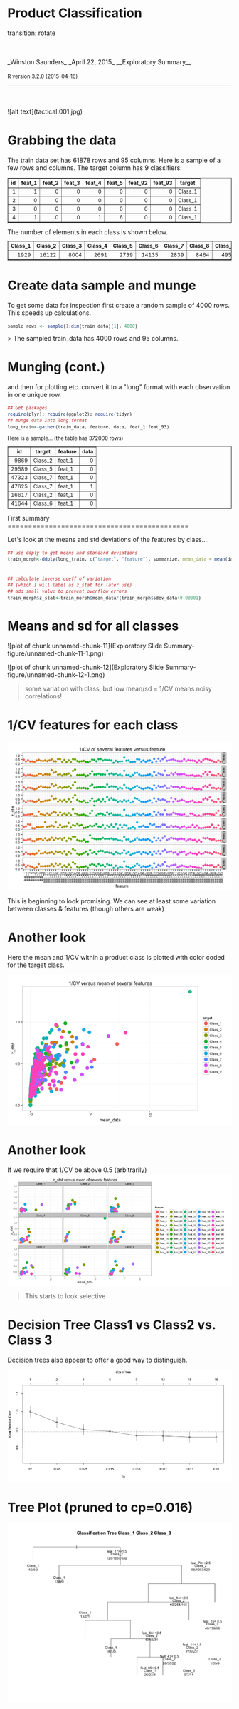 Product Classification
========================================================
transition: rotate
  
  
<br>  
<br>  
_Winston Saunders_   
_April 22, 2015_  
__Exploratory Summary__
 

 
<small>R version 3.2.0 (2015-04-16)</small>

***
<br>  
<br>  
![alt text](tactical.001.jpg)


Grabbing the data
========================================================


The train data set has 61878 rows and 95 columns. Here is a sample of a few rows and columns. The target column has 9 classifiers:  
<small>
<!-- html table generated in R 3.2.0 by xtable 1.7-4 package -->
<!-- Wed Apr 22 22:49:14 2015 -->
<table border=1>
<tr> <th> id </th> <th> feat_1 </th> <th> feat_2 </th> <th> feat_3 </th> <th> feat_4 </th> <th> feat_5 </th> <th> feat_92 </th> <th> feat_93 </th> <th> target </th>  </tr>
  <tr> <td align="right">   1 </td> <td align="right">   1 </td> <td align="right">   0 </td> <td align="right">   0 </td> <td align="right">   0 </td> <td align="right">   0 </td> <td align="right">   0 </td> <td align="right">   0 </td> <td> Class_1 </td> </tr>
  <tr> <td align="right">   2 </td> <td align="right">   0 </td> <td align="right">   0 </td> <td align="right">   0 </td> <td align="right">   0 </td> <td align="right">   0 </td> <td align="right">   0 </td> <td align="right">   0 </td> <td> Class_1 </td> </tr>
  <tr> <td align="right">   3 </td> <td align="right">   0 </td> <td align="right">   0 </td> <td align="right">   0 </td> <td align="right">   0 </td> <td align="right">   0 </td> <td align="right">   0 </td> <td align="right">   0 </td> <td> Class_1 </td> </tr>
  <tr> <td align="right">   4 </td> <td align="right">   1 </td> <td align="right">   0 </td> <td align="right">   0 </td> <td align="right">   1 </td> <td align="right">   6 </td> <td align="right">   0 </td> <td align="right">   0 </td> <td> Class_1 </td> </tr>
   </table>
</small>  
The number of elements in each class is shown below.
<small>   
<!-- html table generated in R 3.2.0 by xtable 1.7-4 package -->
<!-- Wed Apr 22 22:49:14 2015 -->
<table border=1>
<tr> <th> Class_1 </th> <th> Class_2 </th> <th> Class_3 </th> <th> Class_4 </th> <th> Class_5 </th> <th> Class_6 </th> <th> Class_7 </th> <th> Class_8 </th> <th> Class_9 </th>  </tr>
  <tr> <td align="right"> 1929 </td> <td align="right"> 16122 </td> <td align="right"> 8004 </td> <td align="right"> 2691 </td> <td align="right"> 2739 </td> <td align="right"> 14135 </td> <td align="right"> 2839 </td> <td align="right"> 8464 </td> <td align="right"> 4955 </td> </tr>
   </table>
</small> 



Create data sample and munge
========================================================
To get some data for inspection first create a random sample of 4000 rows. This speeds up calculations. 



<small>

```r
sample_rows <- sample(1:dim(train_data)[1], 4000)
```
</small>
> The sampled train_data has 4000 rows and 95 columns. 






Munging (cont.)
=========================================
and then for plotting etc. convert it to a "long" format with each observation in one unique row.
<small>

```r
## Get packages
require(plyr); require(ggplot2); require(tidyr)
## munge data into long format 
long_train<-gather(train_data, feature, data, feat_1:feat_93)
```
Here is a sample...   (the table has 372000 rows)
<!-- html table generated in R 3.2.0 by xtable 1.7-4 package -->
<!-- Wed Apr 22 22:49:15 2015 -->
<table border=1>
<tr> <th> id </th> <th> target </th> <th> feature </th> <th> data </th>  </tr>
  <tr> <td align="right"> 9869 </td> <td> Class_2 </td> <td> feat_1 </td> <td align="right">   0 </td> </tr>
  <tr> <td align="right"> 29589 </td> <td> Class_5 </td> <td> feat_1 </td> <td align="right">   0 </td> </tr>
  <tr> <td align="right"> 47323 </td> <td> Class_7 </td> <td> feat_1 </td> <td align="right">   0 </td> </tr>
  <tr> <td align="right"> 47625 </td> <td> Class_7 </td> <td> feat_1 </td> <td align="right">   1 </td> </tr>
  <tr> <td align="right"> 16617 </td> <td> Class_2 </td> <td> feat_1 </td> <td align="right">   0 </td> </tr>
  <tr> <td align="right"> 41644 </td> <td> Class_6 </td> <td> feat_1 </td> <td align="right">   0 </td> </tr>
   </table>
</small>  
First summary
============================================

Let's look at the means and std deviations of the features by class....

<small>

```r
## use ddply to get means and standard deviations
train_morph<-ddply(long_train, c("target", "feature"), summarize, mean_data = mean(data), sdev_data = sqrt(var(data)))


## calculate inverse coeff of variation 
## (which I will label as z_stat for later use)
## add small value to prevent overflow errors
train_morph$z_stat<-train_morph$mean_data/(train_morph$sdev_data+0.00001)
```
</small>

Means and sd for all classes
=========================================

![plot of chunk unnamed-chunk-11](Exploratory Slide Summary-figure/unnamed-chunk-11-1.png) 


![plot of chunk unnamed-chunk-12](Exploratory Slide Summary-figure/unnamed-chunk-12-1.png) 

>some variation with class, but low mean/sd = 1/CV means noisy correlations!

1/CV features for each class
===================================

<img src="Exploratory Slide Summary-figure/unnamed-chunk-13-1.png" title="plot of chunk unnamed-chunk-13" alt="plot of chunk unnamed-chunk-13" style="display: block; margin: auto;" />

This is beginning to look promising. We can see at least some variation between classes & features (though others are weak)



Another look
==================================

Here the mean and 1/CV within a product class is plotted with color coded for the target class. 

<img src="Exploratory Slide Summary-figure/unnamed-chunk-14-1.png" title="plot of chunk unnamed-chunk-14" alt="plot of chunk unnamed-chunk-14" style="display: block; margin: auto;" />


Another look
==================================

If we require that 1/CV be above 0.5 (arbitrarily)
<img src="Exploratory Slide Summary-figure/unnamed-chunk-15-1.png" title="plot of chunk unnamed-chunk-15" alt="plot of chunk unnamed-chunk-15" style="display: block; margin: auto;" />

>This starts to look selective  


Decision Tree Class1 vs Class2 vs. Class 3
===================================

Decision trees also appear to offer a good way to distinguish.

<img src="Exploratory Slide Summary-figure/unnamed-chunk-16-1.png" title="plot of chunk unnamed-chunk-16" alt="plot of chunk unnamed-chunk-16" style="display: block; margin: auto;" />

Tree Plot (pruned to cp=0.016)
===================================
<img src="Exploratory Slide Summary-figure/unnamed-chunk-17-1.png" title="plot of chunk unnamed-chunk-17" alt="plot of chunk unnamed-chunk-17" style="display: block; margin: auto;" />

